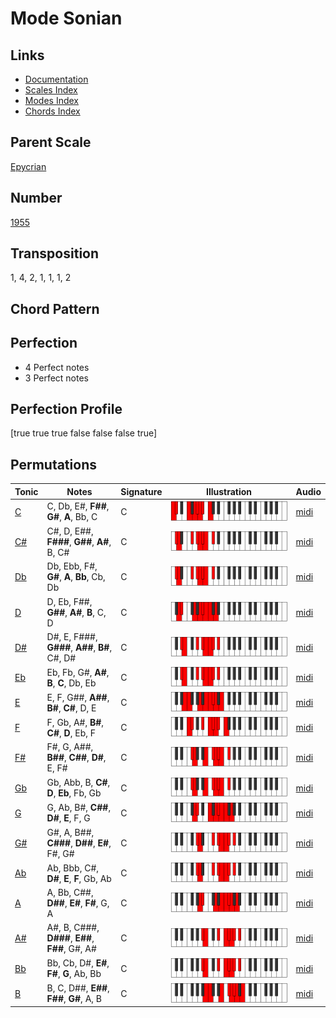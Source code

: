# Mode Sonian

## Links

- [Documentation](README.md)
- [Scales Index](Scales.md)
- [Modes Index](Modes.md)
- [Chords Index](Chords.md)

## Parent Scale

[Epycrian](ScaleEpycrian.md)

## Number

[1955](https://ianring.com/musictheory/scales/1955)

## Transposition

1, 4, 2, 1, 1, 1, 2

## Chord Pattern



## Perfection

- 4 Perfect notes
- 3 Perfect notes

## Perfection Profile

[true true true false false false true]

## Permutations

| Tonic | Notes | Signature | Illustration | Audio |
|-------|-------|-----------|--------------|-------|
| [C](ModeCNaturalSonian.md) | C, Db, E#, **F##**, **G#**, **A**, Bb, C | C | ![CNaturalSonian](ModeCNaturalSonian.png) | [midi](https://github.com/edipermadi/music/blob/main/docs/ModeCNaturalSonian.mid?raw=true) |
| [C#](ModeCSharpSonian.md) | C#, D, E##, **F###**, **G##**, **A#**, B, C# | C | ![CSharpSonian](ModeCSharpSonian.png) | [midi](https://github.com/edipermadi/music/blob/main/docs/ModeCSharpSonian.mid?raw=true) |
| [Db](ModeDFlatSonian.md) | Db, Ebb, F#, **G#**, **A**, **Bb**, Cb, Db | C | ![DFlatSonian](ModeDFlatSonian.png) | [midi](https://github.com/edipermadi/music/blob/main/docs/ModeDFlatSonian.mid?raw=true) |
| [D](ModeDNaturalSonian.md) | D, Eb, F##, **G##**, **A#**, **B**, C, D | C | ![DNaturalSonian](ModeDNaturalSonian.png) | [midi](https://github.com/edipermadi/music/blob/main/docs/ModeDNaturalSonian.mid?raw=true) |
| [D#](ModeDSharpSonian.md) | D#, E, F###, **G###**, **A##**, **B#**, C#, D# | C | ![DSharpSonian](ModeDSharpSonian.png) | [midi](https://github.com/edipermadi/music/blob/main/docs/ModeDSharpSonian.mid?raw=true) |
| [Eb](ModeEFlatSonian.md) | Eb, Fb, G#, **A#**, **B**, **C**, Db, Eb | C | ![EFlatSonian](ModeEFlatSonian.png) | [midi](https://github.com/edipermadi/music/blob/main/docs/ModeEFlatSonian.mid?raw=true) |
| [E](ModeENaturalSonian.md) | E, F, G##, **A##**, **B#**, **C#**, D, E | C | ![ENaturalSonian](ModeENaturalSonian.png) | [midi](https://github.com/edipermadi/music/blob/main/docs/ModeENaturalSonian.mid?raw=true) |
| [F](ModeFNaturalSonian.md) | F, Gb, A#, **B#**, **C#**, **D**, Eb, F | C | ![FNaturalSonian](ModeFNaturalSonian.png) | [midi](https://github.com/edipermadi/music/blob/main/docs/ModeFNaturalSonian.mid?raw=true) |
| [F#](ModeFSharpSonian.md) | F#, G, A##, **B##**, **C##**, **D#**, E, F# | C | ![FSharpSonian](ModeFSharpSonian.png) | [midi](https://github.com/edipermadi/music/blob/main/docs/ModeFSharpSonian.mid?raw=true) |
| [Gb](ModeGFlatSonian.md) | Gb, Abb, B, **C#**, **D**, **Eb**, Fb, Gb | C | ![GFlatSonian](ModeGFlatSonian.png) | [midi](https://github.com/edipermadi/music/blob/main/docs/ModeGFlatSonian.mid?raw=true) |
| [G](ModeGNaturalSonian.md) | G, Ab, B#, **C##**, **D#**, **E**, F, G | C | ![GNaturalSonian](ModeGNaturalSonian.png) | [midi](https://github.com/edipermadi/music/blob/main/docs/ModeGNaturalSonian.mid?raw=true) |
| [G#](ModeGSharpSonian.md) | G#, A, B##, **C###**, **D##**, **E#**, F#, G# | C | ![GSharpSonian](ModeGSharpSonian.png) | [midi](https://github.com/edipermadi/music/blob/main/docs/ModeGSharpSonian.mid?raw=true) |
| [Ab](ModeAFlatSonian.md) | Ab, Bbb, C#, **D#**, **E**, **F**, Gb, Ab | C | ![AFlatSonian](ModeAFlatSonian.png) | [midi](https://github.com/edipermadi/music/blob/main/docs/ModeAFlatSonian.mid?raw=true) |
| [A](ModeANaturalSonian.md) | A, Bb, C##, **D##**, **E#**, **F#**, G, A | C | ![ANaturalSonian](ModeANaturalSonian.png) | [midi](https://github.com/edipermadi/music/blob/main/docs/ModeANaturalSonian.mid?raw=true) |
| [A#](ModeASharpSonian.md) | A#, B, C###, **D###**, **E##**, **F##**, G#, A# | C | ![ASharpSonian](ModeASharpSonian.png) | [midi](https://github.com/edipermadi/music/blob/main/docs/ModeASharpSonian.mid?raw=true) |
| [Bb](ModeBFlatSonian.md) | Bb, Cb, D#, **E#**, **F#**, **G**, Ab, Bb | C | ![BFlatSonian](ModeBFlatSonian.png) | [midi](https://github.com/edipermadi/music/blob/main/docs/ModeBFlatSonian.mid?raw=true) |
| [B](ModeBNaturalSonian.md) | B, C, D##, **E##**, **F##**, **G#**, A, B | C | ![BNaturalSonian](ModeBNaturalSonian.png) | [midi](https://github.com/edipermadi/music/blob/main/docs/ModeBNaturalSonian.mid?raw=true) |
